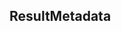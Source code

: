 ## ResultMetadata


<ParamField path="column_names" type="">

</ParamField>
<ParamField path="datapoint_count" type="">

</ParamField>
<ParamField path="execution_time_millis" type="">

</ParamField>
<ParamField path="pending_time_millis" type="">

</ParamField>
<ParamField path="result_set_bytes" type="">

</ParamField>
<ParamField path="row_count" type="">

</ParamField>
<ParamField path="total_result_set_bytes" type="">

</ParamField>
<ParamField path="total_row_count" type="">

</ParamField>
